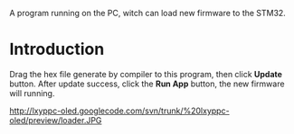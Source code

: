 A program running on the PC, witch can load new firmware to the STM32.

# Introduction #

Drag the hex file generate by compiler to this program, then click **Update** button.
After update success, click the **Run App** button, the new firmware will running.


http://lxyppc-oled.googlecode.com/svn/trunk/%20lxyppc-oled/preview/loader.JPG